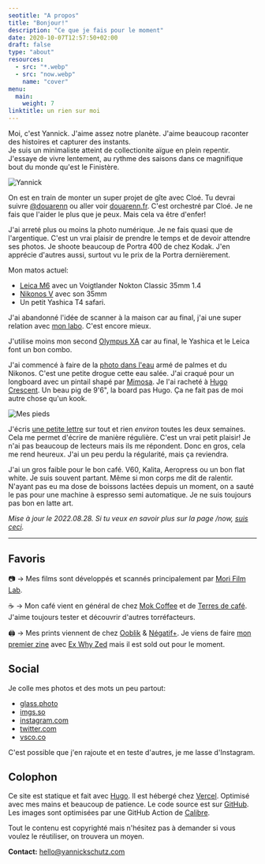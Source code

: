```yaml
---
seotitle: "A propos"
title: "Bonjour!"
description: "Ce que je fais pour le moment"
date: 2020-10-07T12:57:50+02:00
draft: false
type: "about"
resources:
  - src: "*.webp"
  - src: "now.webp"
    name: "cover"
menu:
  main:
    weight: 7
linktitle: un rien sur moi
---
```


Moi, c'est Yannick. J'aime assez notre planète. J'aime beaucoup raconter des histoires et capturer des instants.  
Je suis un minimaliste atteint de collectionite aïgue en plein repentir. J'essaye de vivre lentement, au rythme des saisons dans ce magnifique bout du monde qu'est le Finistère.

![Yannick](cover)

On est en train de monter un super projet de gîte avec Cloé. Tu devrai suivre [@douarenn](https://instagram.com/douarenn) ou aller voir [douarenn.fr](https://douarenn.fr). C'est orchestré par Cloé. Je ne fais que l'aider le plus que je peux. Mais cela va être d'enfer!


J'ai arreté plus ou moins la photo numérique. Je ne fais quasi que de l'argentique. C'est un vrai plaisir de prendre le temps et de devoir attendre ses photos. Je shoote beaucoup de Portra 400 de chez Kodak. J'en apprécie d'autres aussi, surtout vu le prix de la Portra dernièrement.

Mon matos actuel:
- [Leica M6](/leica-m6) avec un Voigtlander Nokton Classic 35mm 1.4
- [Nikonos V](/nikonos-v) avec son 35mm
- Un petit Yashica T4 safari.

J'ai abandonné l'idée de scanner à la maison car au final, j'ai une super relation avec [mon labo](https://morifilmlab.com). C'est encore mieux.

J'utilise moins mon second [Olympus XA](/olympus-xa) car au final, le Yashica et le Leica font un bon combo.

J'ai commencé à faire de la [photo dans l'eau](/nikonos-glaz) armé de palmes et du Nikonos. C'est une petite drogue cette eau salée. J'ai craqué pour un longboard avec un pintail shapé par [Mimosa](https://www.mimosa-surfboards.com). Je l'ai racheté à [Hugo Crescent](https://www.instagram.com/hugo_crescent/). Un beau pig de 9'6", la board pas Hugo. Ça ne fait pas de moi autre chose qu'un kook.

![Mes pieds](now2 "Mes pieds par Grégory Mignard")

J'écris [une petite lettre](/bonjour) sur tout et rien *environ* toutes les deux semaines. Cela me permet d'écrire de manière régulière. C'est un vrai petit plaisir! Je n'ai pas beaucoup de lecteurs mais ils me répondent. Donc en gros, cela me rend heureux. J'ai un peu perdu la régularité, mais ça reviendra.


J'ai un gros faible pour le bon café. V60, Kalita, Aeropress ou un bon flat white. Je suis souvent partant. Même si mon corps me dit de ralentir. N'ayant pas eu ma dose de boissons lactées depuis un moment, on a sauté le pas pour une machine à espresso semi automatique. Je ne suis toujours pas bon en latte art.

*Mise à jour le 2022.08.28. Si tu veux en savoir plus sur la page /now, [suis ceci](https://nownownow.com/about).*

<hr/>

## Favoris

📷 → Mes films sont développés et scannés principalement par [Mori Film Lab](https://morifilmlab.com).

<span class="font-sans">☕️</span> → Mon café vient en général de chez [Mok Coffee](https://mokcoffee.be) et de [Terres de café](https://terresdecafe.com). J'aime toujours tester et découvrir d'autres torréfacteurs.

🖨 → Mes prints viennent de chez [Ooblik](https://ooblik.com) & [Négatif+](https://negatifplus.com). Je viens de faire [mon premier zine](/shop/a-thousand-tides) avec [Ex Why Zed](https://exwhyzed.co.uk) mais il est sold out pour le moment.

## Social 

Je colle mes photos et des mots un peu partout:

- [glass.photo](https://glass.photo/yannick)
- [imgs.so](https://imgs.so/bonjouryannick)
- [instagram.com](https://instagram.com/bonjouryannick)
- [twitter.com](https://twitter.com/bonjouryannick)
- [vsco.co](https://vsco.co/bonjouryannick)

C'est possible que j'en rajoute et en teste d'autres, je me lasse d'Instagram.

## Colophon

Ce site est statique et fait avec [Hugo](https://gohugo.io). Il est hébergé chez [Vercel](https://vercel.co). Optimisé avec mes mains et beaucoup de patience. Le code source est sur [GitHub](https://github.com/ys/bonjour). Les images sont optimisées par une GitHub Action de [Calibre](https://calibreapp.com/blog/compress-images-in-prs).

Tout le contenu est copyrighté mais n'hésitez pas à demander si vous voulez le réutiliser, on trouvera un moyen.

**Contact:** [hello@yannickschutz.com](mailto://hello@yannickschutz.com)

